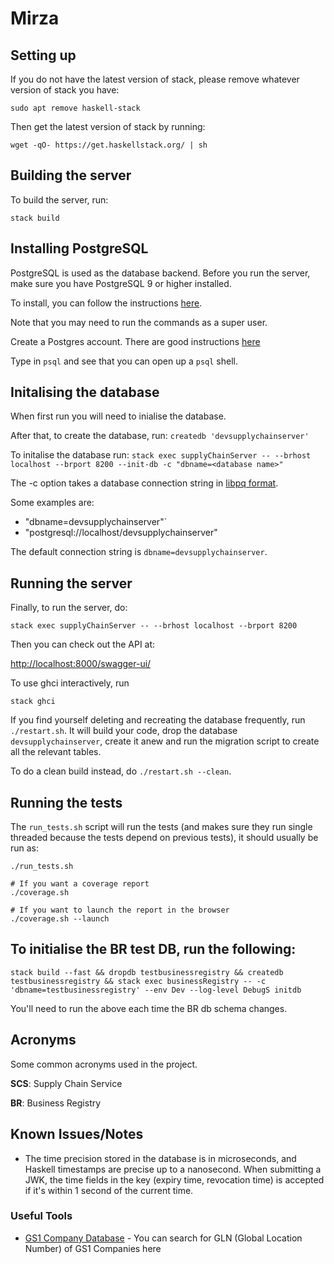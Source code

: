 # Mirza

## Setting up

If you do not have the latest version of stack, please remove whatever version of stack you have:

`sudo apt remove haskell-stack`

Then get the latest version of stack by running:

`wget -qO- https://get.haskellstack.org/ | sh`

## Building the server

To build the server, run:

`stack build`

## Installing PostgreSQL

PostgreSQL is used as the database backend. Before you run the server, make sure you have PostgreSQL 9 or higher installed.

To install, you can follow the instructions [here]( http://yallalabs.com/linux/how-to-install-and-use-postgresql-10-on-ubuntu-16-04/).

Note that you may need to run the commands as a super user.

Create a Postgres account.
There are good instructions [here](https://www.digitalocean.com/community/tutorials/how-to-install-and-use-postgresql-on-ubuntu-16-04)

Type in `psql` and see that you can open up a `psql` shell.

## Initalising the database

When first run you will need to inialise the database.

After that, to create the database, run:
`createdb 'devsupplychainserver'`

To initalise the database run:
`stack exec supplyChainServer -- --brhost localhost --brport 8200 --init-db -c "dbname=<database name>"`

The -c option takes a database connection string in [libpq format](https://www.postgresql.org/docs/9.5/static/libpq-connect.html#LIBPQ-CONNSTRING).

Some examples are:

- "dbname=devsupplychainserver"`
- "postgresql://localhost/devsupplychainserver"

The default connection string is `dbname=devsupplychainserver`.

## Running the server

Finally, to run the server, do:

`stack exec supplyChainServer -- --brhost localhost --brport 8200`

Then you can check out the API at:

<http://localhost:8000/swagger-ui/>

To use ghci interactively, run

`stack ghci`

If you find yourself deleting and recreating the database frequently, run
`./restart.sh`. It will build your code, drop the database
`devsupplychainserver`, create it anew and run the migration script
to create all the relevant tables.

To do a clean build instead, do `./restart.sh --clean`.

## Running the tests

The `run_tests.sh` script will run the tests (and makes sure they run single
threaded because the tests depend on previous tests), it should usually be run
as:

```shell
./run_tests.sh

# If you want a coverage report
./coverage.sh

# If you want to launch the report in the browser
./coverage.sh --launch
```

## To initialise the BR test DB, run the following:

```shell
stack build --fast && dropdb testbusinessregistry && createdb testbusinessregistry && stack exec businessRegistry -- -c 'dbname=testbusinessregistry' --env Dev --log-level DebugS initdb
```

You'll need to run the above each time the BR db schema changes.

## Acronyms

Some common acronyms used in the project.

**SCS**: Supply Chain Service

**BR**:  Business Registry

## Known Issues/Notes

- The time precision stored in the database is in microseconds, and Haskell timestamps are precise up to a nanosecond. When submitting a JWK, the time fields in the key (expiry time, revocation time) is accepted if it's within 1 second of the current time.

### Useful Tools

- [GS1 Company Database](https://www.gs1us.org/tools/gs1-company-database-gepir) - You can search for GLN (Global Location Number) of GS1 Companies here
